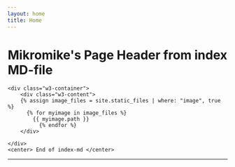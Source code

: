 ```yaml
---
layout: home
title: Home
---
```


<div style="margin-left:1px">


  <div class="w3-container w3-blue">
    <h1>Mikromike's Page Header from index MD-file</h1>
    </div>

    <div class="w3-container">
        <div class="w3-content">
        {% assign image_files = site.static_files | where: "image", true %}
          {% for myimage in image_files %}
            {{ myimage.path }}
              {% endfor %}
        </div>

    </div>
    <center> End of index-md </center>
<hr>   
</div>
